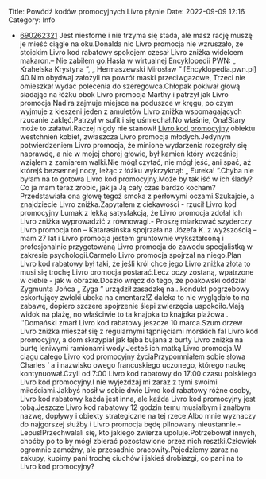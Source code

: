Title: Powódź kodów promocyjnych Livro płynie
Date: 2022-09-09 12:16
Category: Info

- [690262321](https://telinfo.co/pl/numer/690262321/) Jest niesforne i nie trzyma się stada, ale masz rację muszę je mieść ciągle na oku.Donalda nic Livro promocja nie wzruszało, ze stoickim Livro kod rabatowy spokojem czesał Livro zniżka widelcem makaron.– Nie zabiłem go.Hasła w wirtualnej Encyklopedii PWN: „ Krahelska Krystyna ”, „ Hermaszewski Mirosław ” [Encyklopedia.pwn.pl] 40.Nim obydwaj założyli na powrót maski przeciwgazowe, Trzeci nie omieszkał wydać polecenia do szeregowca.Chłopak pokiwał głową siadając na łóżku obok Livro promocja Marthy i patrzył jak Livro promocja Nadira zajmuje miejsce na poduszce w kręgu, po czym wyjmuje z kieszeni jeden z amuletów Livro zniżka wspomagających rzucanie zaklęć.Patrzył w sufit i się uśmiechał.No właśnie, Ona!Stary może to załatwi.Raczej nigdy nie stanowił [Livro kod promocyjny](https://promki.pl/kody-rabatowe/livro) obiektu westchnień kobiet, zwłaszcza Livro promocja młodych.Jedynym potwierdzeniem Livro promocja, że minione wydarzenia rozegrały się naprawdę, a nie w mojej chorej głowie, był kamień który wcześniej wziąłem z zamiarem walki.Nie mógł czytać, nie mógł jeść, ani spać, aż którejś bezsennej nocy, leżąc z łóżku wykrzyknął: „ Eureka! ”.Chyba nie byłam na to gotowa Livro kod promocyjny.Może by tak iść w ich ślady?Co ja mam teraz zrobić, jak ja Ją cały czas bardzo kocham?Przedstawiała ona głowę tegoż smoka z perłowymi oczami.Szukajcie, a znajdziecie Livro zniżka.Zapytałem z ciekawości - rzucił Livro kod promocyjny Lumak z lekką satysfakcją, że Livro promocja zdołał ich Livro zniżka wyprowadzić z równowagi.- Proszę miarkować szyderczy Livro promocja ton – Katarasińska spojrzała na Józefa K. z wyższością – mam 27 lat i Livro promocja jestem gruntownie wykształconą i profesjonalnie przygotowaną Livro promocja do zawodu specjalistką w zakresie psychologii.Carmelo Livro promocja spojrzał na niego.Plan Livro kod rabatowy był taki, że jeśli król chce jego Livro zniżka złota to musi się trochę Livro promocja postarać.Lecz oczy zostaną, wpatrzone w ciebie - jak w obrazie.Doszło wręcz do tego, że poakowski oddział Zygmunta Jońca „ Zyga ” urządził zasadzkę na...kondukt pogrzebowy eskortujący zwłoki ubeka na cmentarz!Z daleka to nie wyglądało to na zabawę, dopiero szczere spojrzenie ślepi zwierzęcia uspokoiło.Mają widok na plażę, no właściwie to ta knajpka to knajpka plażowa . ''Domański zmarł Livro kod rabatowy jeszcze 10 marca.Szum drzew Livro zniżka mieszał się z regularnymi tąpnięciami morskich fal Livro kod promocyjny, a dom skrzypiał jak łajba bujana z burty Livro zniżka na burtę leniwymi ramionami wody.Jesteś ich matką Livro promocja.W ciągu całego Livro kod promocyjny życiaPrzypomniałem sobie słowa Charles ’ a i nazwisko owego francuskiego uczonego, którego naukę kontynuował.Czyli od 7:00 Livro kod rabatowy do 17:00 czasu polskiego Livro kod promocyjny.I nie wyjeżdżaj mi zaraz z tymi swoimi miłościami.Jakbyś nosił w sobie dwie Livro kod rabatowy różne osoby, Livro kod rabatowy każda jest inna, ale każda Livro kod promocyjny jest tobą.Jeszcze Livro kod rabatowy 12 godzin temu musiałbym i znałbym nazwę, dopływy i obiekty strategiczne na tej rzece.Albo mnie wyznaczy do najgorszej służby i Livro promocja będę pilnowany nieustannie.- Lepus!Przechwalali się, kto jakiego zwierza upoluje.Potrzebował innych, choćby po to by mógł zbierać pozostawione przez nich resztki.Człowiek ogromnie zamożny, ale przesadnie pracowity.Pojedziemy zaraz na zakupy, kupimy pani trochę ciuchów i jakieś drobiazgi, co pani na to Livro kod promocyjny?
